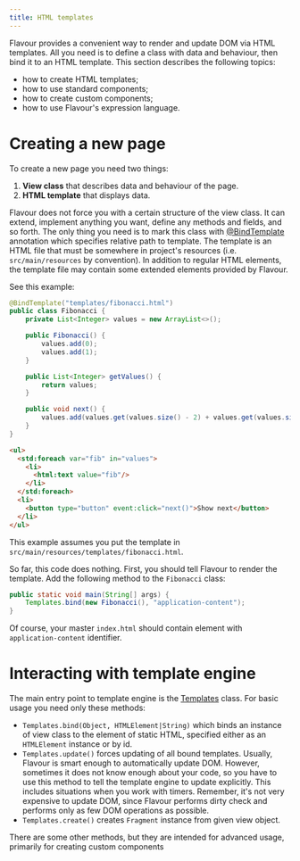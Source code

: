 ```yaml
---
title: HTML templates
---
```


Flavour provides a convenient way to render and update DOM via HTML templates.
All you need is to define a class with data and behaviour, then bind it to an HTML template.
This section describes the following topics:

* how to create HTML templates;
* how to use standard components;
* how to create custom components;
* how to use Flavour's expression language.


# Creating a new page

To create a new page you need two things:

1. **View class** that describes data and behaviour of the page.
2. **HTML template** that displays data.

Flavour does not force you with a certain structure of the view class.
It can extend, implement anything you want, define any methods and fields, and so forth.
The only thing you need is to mark this class with 
[@BindTemplate](https://github.com/konsoletyper/teavm-flavour/blob/master/templates/src/main/java/org/teavm/flavour/templates/BindTemplate.java) 
annotation which specifies relative path to template.
The template is an HTML file that must be somewhere in project's resources (i.e. `src/main/resources` by convention).
In addition to regular HTML elements, the template file may contain some extended elements provided by Flavour.

See this example:

```java
@BindTemplate("templates/fibonacci.html")
public class Fibonacci {
    private List<Integer> values = new ArrayList<>();

    public Fibonacci() {
        values.add(0);
        values.add(1);
    }

    public List<Integer> getValues() {
        return values;
    }

    public void next() {
        values.add(values.get(values.size() - 2) + values.get(values.size() - 1));
    }
}
```

```html
<ul>
  <std:foreach var="fib" in="values">
    <li>
      <html:text value="fib"/>
    </li>
  </std:foreach>
  <li>
    <button type="button" event:click="next()">Show next</button>
  </li>
</ul>
```

This example assumes you put the template in `src/main/resources/templates/fibonacci.html`.

So far, this code does nothing.
First, you should tell Flavour to render the template.
Add the following method to the `Fibonacci` class:

```java
public static void main(String[] args) {
    Templates.bind(new Fibonacci(), "application-content");
}
```

Of course, your master `index.html` should contain element with `application-content` identifier.


# Interacting with template engine

The main entry point to template engine is the
[Templates](https://github.com/konsoletyper/teavm-flavour/blob/master/templates/src/main/java/org/teavm/flavour/templates/Templates.java) class.
For basic usage you need only these methods:

* `Templates.bind(Object, HTMLElement|String)` which binds an instance of view class to the element of static HTML,
  specified either as an `HTMLElement` instance or by id.
* `Templates.update()` forces updating of all bound templates.
  Usually, Flavour is smart enough to automatically update DOM.
  However, sometimes it does not know enough about your code, 
  so you have to use this method to tell the template engine to update explicitly.
  This includes situations when you work with timers.
  Remember, it's not very expensive to update DOM, 
  since Flavour performs dirty check and performs only as few DOM operations as possible.
* `Templates.create()` creates `Fragment` instance from given view object.

There are some other methods, but they are intended for advanced usage, primarily for creating custom components

